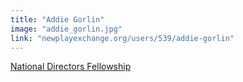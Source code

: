 ```yaml
---
title: "Addie Gorlin"
image: "addie_gorlin.jpg"
link: "newplayexchange.org/users/539/addie-gorlin"
---
```


[National Directors Fellowship](/programs/national-directors-fellowship)